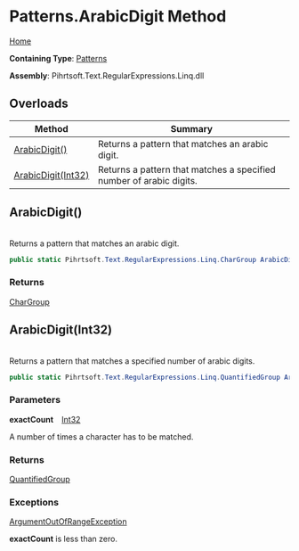 # Patterns\.ArabicDigit Method

[Home](../../../../../../README.md)

**Containing Type**: [Patterns](../README.md)

**Assembly**: Pihrtsoft\.Text\.RegularExpressions\.Linq\.dll

## Overloads

| Method | Summary |
| ------ | ------- |
| [ArabicDigit()](#Pihrtsoft_Text_RegularExpressions_Linq_Patterns_ArabicDigit) | Returns a pattern that matches an arabic digit\. |
| [ArabicDigit(Int32)](#Pihrtsoft_Text_RegularExpressions_Linq_Patterns_ArabicDigit_System_Int32_) | Returns a pattern that matches a specified number of arabic digits\. |

## ArabicDigit\(\) <a name="Pihrtsoft_Text_RegularExpressions_Linq_Patterns_ArabicDigit"></a>

\
Returns a pattern that matches an arabic digit\.

```csharp
public static Pihrtsoft.Text.RegularExpressions.Linq.CharGroup ArabicDigit()
```

### Returns

[CharGroup](../../CharGroup/README.md)

## ArabicDigit\(Int32\) <a name="Pihrtsoft_Text_RegularExpressions_Linq_Patterns_ArabicDigit_System_Int32_"></a>

\
Returns a pattern that matches a specified number of arabic digits\.

```csharp
public static Pihrtsoft.Text.RegularExpressions.Linq.QuantifiedGroup ArabicDigit(int exactCount)
```

### Parameters

**exactCount** &ensp; [Int32](https://docs.microsoft.com/en-us/dotnet/api/system.int32)

A number of times a character has to be matched\.

### Returns

[QuantifiedGroup](../../QuantifiedGroup/README.md)

### Exceptions

[ArgumentOutOfRangeException](https://docs.microsoft.com/en-us/dotnet/api/system.argumentoutofrangeexception)

**exactCount** is less than zero\.

